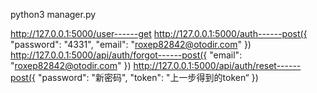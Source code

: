 python3 manager.py

http://127.0.0.1:5000/user------get
http://127.0.0.1:5000/auth------post({
                                        "password": "4331",
                                        "email": "roxep82842@otodir.com"
                                    })
http://127.0.0.1:5000/api/auth/forgot------post({
                                                  "email": "roxep82842@otodir.com"
                                                })
http://127.0.0.1:5000/api/auth/reset------post({
                                                  "password": "新密码",
                                                  "token": "上一步得到的token“
                                                })
